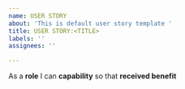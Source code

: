 ```yaml
---
name: USER STORY
about: 'This is default user story template '
title: USER STORY:<TITLE>
labels: ''
assignees: ''

---
```


As a **role** I can **capability** so that **received benefit**

